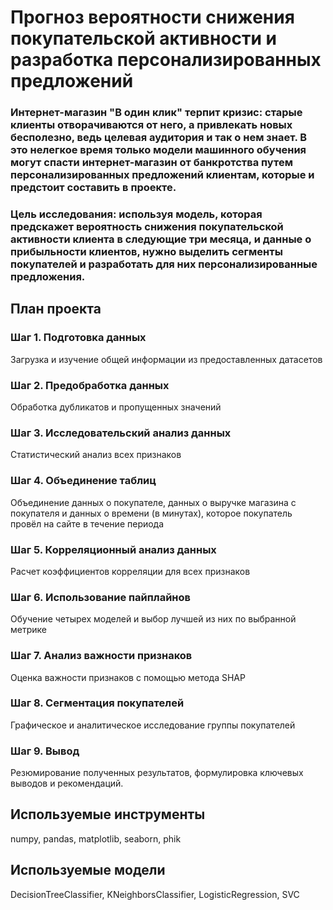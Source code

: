 # Прогноз вероятности снижения покупательской активности и разработка персонализированных предложений
### Интернет-магазин "В один клик" терпит кризис: старые клиенты отворачиваются от него, а привлекать новых бесполезно, ведь целевая аудитория и так о нем знает. В это нелегкое время только модели машинного обучения могут спасти интернет-магазин от банкротства путем персонализированных предложений клиентам, которые и предстоит составить в проекте.
### Цель исследования: используя модель, которая предскажет вероятность снижения покупательской активности клиента в следующие три месяца, и данные о прибыльности клиентов, нужно выделить сегменты покупателей и разработать для них персонализированные предложения.
## План проекта

### Шаг 1. Подготовка данных
Загрузка и изучение общей информации из предоставленных датасетов

### Шаг 2. Предобработка данных
Обработка дубликатов и пропущенных значений


### Шаг 3. Исследовательский анализ данных
Cтатистический анализ всех признаков


### Шаг 4. Объединение таблиц
Объединение данных о покупателе, данных о выручке магазина с покупателя и данных о времени (в минутах), которое покупатель провёл на сайте в течение периода


### Шаг 5. Корреляционный анализ данных
Расчет коэффициентов корреляции для всех признаков


### Шаг 6. Использование пайплайнов
Обучение четырех моделей и выбор лучшей из них по выбранной метрике


### Шаг 7. Анализ важности признаков
Оценка важности признаков с помощью метода SHAP


### Шаг 8. Сегментация покупателей
Графическое и аналитическое исследование группы покупателей


### Шаг 9. Вывод
Резюмирование полученных результатов, формулировка ключевых выводов и рекомендаций.

## Используемые инструменты
numpy, pandas, matplotlib, seaborn, phik

## Используемые модели
DecisionTreeClassifier, KNeighborsClassifier, LogisticRegression, SVC
